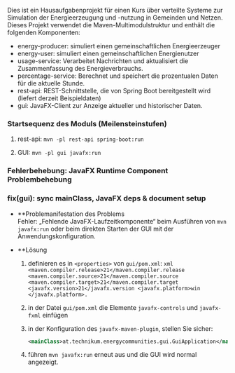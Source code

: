 Dies ist ein Hausaufgabenprojekt für einen Kurs über verteilte Systeme zur Simulation der Energieerzeugung und -nutzung in Gemeinden und Netzen.  
Dieses Projekt verwendet die Maven-Multimodulstruktur und enthält die folgenden Komponenten:
- energy-producer: simuliert einen gemeinschaftlichen Energieerzeuger
- energy-user: simuliert einen gemeinschaftlichen Energienutzer
- usage-service: Verarbeitet Nachrichten und aktualisiert die Zusammenfassung des Energieverbrauchs.
- percentage-service: Berechnet und speichert die prozentualen Daten für die aktuelle Stunde.
- rest-api: REST-Schnittstelle, die von Spring Boot bereitgestellt wird (liefert derzeit Beispieldaten)
- gui: JavaFX-Client zur Anzeige aktueller und historischer Daten.

### Startsequenz des Moduls (Meilensteinstufen)
1. rest-api: `mvn -pl rest-api spring-boot:run`
2) GUI: `mvn -pl gui javafx:run`



### Fehlerbehebung: JavaFX Runtime Component Problembehebung
### fix(gui): sync mainClass, JavaFX deps & document setup
- **Problemanifestation des Problems  
  Fehler: „Fehlende JavaFX-Laufzeitkomponente“ beim Ausführen von `mvn javafx:run` oder beim direkten Starten der GUI mit der Anwendungskonfiguration.

- **Lösung
    1. definieren es in `<properties>` von `gui/pom.xml`:
       ``xml
          <maven.compiler.release>21</maven.compiler.release
          <maven.compiler.source>21</maven.compiler.source
          <maven.compiler.target>21</maven.compiler.target
          <javafx.version>21</javafx.version
          <javafx.platform>win </javafx.platform>.
       ``
    2. in der Datei `gui/pom.xml` die Elemente `javafx-controls` und `javafx-fxml` einfügen

    3. in der Konfiguration des `javafx-maven-plugin`, stellen Sie sicher:
       ```xml
       <mainClass>at.technikum.energycommunities.gui.GuiApplication</mainClass>
       ```
    4. führen `mvn javafx:run` erneut aus und die GUI wird normal angezeigt.